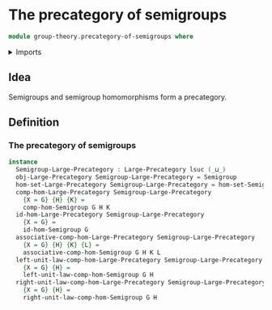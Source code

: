 # The precategory of semigroups

```agda
module group-theory.precategory-of-semigroups where
```

<details><summary>Imports</summary>

```agda
open import category-theory.large-precategories

open import foundation.universe-levels

open import group-theory.homomorphisms-semigroups
open import group-theory.semigroups
```

</details>

## Idea

Semigroups and semigroup homomorphisms form a precategory.

## Definition

### The precategory of semigroups

```agda
instance
  Semigroup-Large-Precategory : Large-Precategory lsuc (_⊔_)
  obj-Large-Precategory Semigroup-Large-Precategory = Semigroup
  hom-set-Large-Precategory Semigroup-Large-Precategory = hom-set-Semigroup
  comp-hom-Large-Precategory Semigroup-Large-Precategory
    {X = G} {H} {K} =
    comp-hom-Semigroup G H K
  id-hom-Large-Precategory Semigroup-Large-Precategory
    {X = G} =
    id-hom-Semigroup G
  associative-comp-hom-Large-Precategory Semigroup-Large-Precategory
    {X = G} {H} {K} {L} =
    associative-comp-hom-Semigroup G H K L
  left-unit-law-comp-hom-Large-Precategory Semigroup-Large-Precategory
    {X = G} {H} =
    left-unit-law-comp-hom-Semigroup G H
  right-unit-law-comp-hom-Large-Precategory Semigroup-Large-Precategory
    {X = G} {H} =
    right-unit-law-comp-hom-Semigroup G H
```
